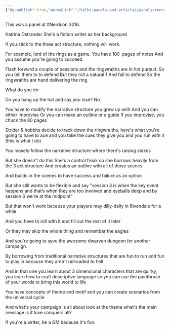 ```yaml
---
{"dg-publish":true,"permalink":"/talks-panels-and-articles/panels/running-a-game/","tags":["talks","nerdcon","rpg","gming"],"noteIcon":1}
---
```


This was a panel at #Nerdcon 2016.

Katrina Ostrander
She's a fiction writer as her background

If you stick to the three act structure, nothing will work.

For example, lord of the rings as a game.
You have 100  pages of notes
And you assume you're going to succeed

Flash forward a couple of sessions and the ringwraiths are in hot pursuit.
So you tell them to to defend
But they roll a natural 1
And fail to defend
So the ringwraiths are hand delivering the ring

What do you do

Do you hang up the hat and say you lose?
No

You have to modify the narrative structure you grew up with
And you can either improvise
Or you can make an outline or a guide
If you improvise, you chuck the 80 pages

Strider & hobbits decide to track down the ringwraiths, here's what you're going to have to ace and you take the cues they give you and you run with it (this is what I do)

You loosely follow the narrative structure where there's raising stakes

But she doesn't do this
She's a control freak so she borrows heavily from the 3 act structure
And creates an outline with all of those scenes

And builds in the scenes to have success and failure as an option

But she still wants to be flexible and say "session 3 is when the key event happens and that’s when they are too involved and eyeballs deep and by session 6 we're at the midpoint"

But that won't work because your players may dilly-dally in Rivendale for a while

And you have to roll with it and fill out the rest of it later

Or they may skip the whole thing and remember the eagles

And you're going to save the awesome dwarven dungeon for another campaign.

By borrowing from traditional narrative structures that are fun to run and fun to play in because they aren't railroaded to hell


And in that one you learn about 3 dimensional characters that are quirky, you learn how to craft descriptive language so you can use the paintbrush of your words to bring this world to life

You have concepts of theme and motif and you can create scenarios from the universal cycle

And what's your campaign is all about look at the theme what's the main message is it love conquers all?

If you're a writer, be a GM because it's fun.
